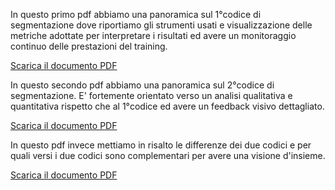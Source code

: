 In questo primo pdf abbiamo una panoramica sul 1°codice di segmentazione dove riportiamo gli strumenti usati e visualizzazione delle metriche adottate per interpretare i risultati ed avere un monitoraggio continuo delle prestazioni del training.

[Scarica il documento PDF](https://github.com/giannivessio/Kvasir-SEG-code-1-and-2-/blob/main/Kvasir-SEG(1%C2%B0codice).pdf)

In questo secondo pdf abbiamo una panoramica sul 2°codice di segmentazione. E' fortemente orientato verso un analisi qualitativa e quantitativa rispetto che al 1°codice ed avere un feedback visivo dettagliato.

[Scarica il documento PDF](https://github.com/giannivessio/Kvasir-SEG-code-1-and-2-/blob/main/Kvasir-SEG(2%C2%B0codice).pdf)

In questo pdf invece mettiamo in risalto le differenze dei due codici e per quali versi i due codici sono complementari per avere una visione d'insieme.

[Scarica il documento PDF](https://github.com/giannivessio/Kvasir-SEG-code-1-and-2-/blob/main/Report%20differenze%20tra%20i%20codici.pdf)

